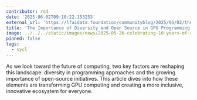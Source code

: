 ```yaml
---
contributor: rod
date: '2025-06-02T09:10:22.153253'
external_url: 'https://lfaidata.foundation/communityblog/2025/06/02/the-importance-of-diversity-and-open-source-in-gpu-programming/'
title: 'The Importance of Diversity and Open Source in GPU Programming'
image: ../../../static/images/news/2025-05-26-celebrating-10-years-of-sycl.webp
pinned: false
tags:
  - sycl
---
```


As we look toward the future of computing, two key factors are reshaping this landscape: diversity in programming approaches and the
growing importance of open-source initiatives. This article dives into how these elements are transforming GPU computing and creating 
a more inclusive, innovative ecosystem for everyone.
